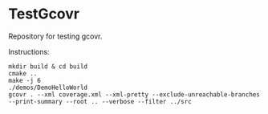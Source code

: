 # TestGcovr

Repository for testing gcovr.

Instructions:

```
mkdir build & cd build
cmake ..
make -j 6
./demos/DemoHelloWorld
gcovr . --xml coverage.xml --xml-pretty --exclude-unreachable-branches --print-summary --root .. --verbose --filter ../src
```
